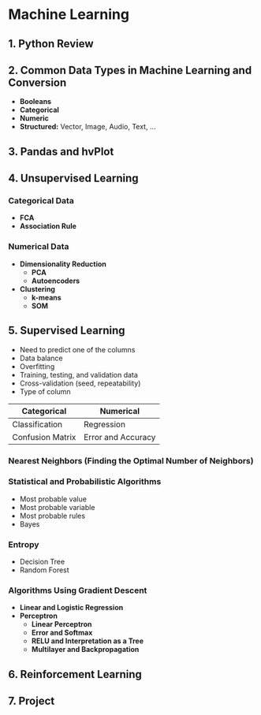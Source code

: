 # Machine Learning

## 1. Python Review

## 2. Common Data Types in Machine Learning and Conversion
- **Booleans**
- **Categorical**
- **Numeric**
- **Structured:** Vector, Image, Audio, Text, …

## 3. Pandas and hvPlot

## 4. Unsupervised Learning
### Categorical Data
- **FCA**
- **Association Rule**
### Numerical Data
- **Dimensionality Reduction**
  - **PCA**
  - **Autoencoders**
- **Clustering**
  - **k-means**
  - **SOM**

## 5. Supervised Learning
- Need to predict one of the columns
- Data balance
- Overfitting
- Training, testing, and validation data
- Cross-validation (seed, repeatability)
- Type of column

| **Categorical** | **Numerical** |
|---------------|-------------|
| Classification | Regression |
| Confusion Matrix | Error and Accuracy |


### Nearest Neighbors (Finding the Optimal Number of Neighbors)

### Statistical and Probabilistic Algorithms
- Most probable value
- Most probable variable
- Most probable rules
- Bayes

### Entropy
- Decision Tree
- Random Forest

### Algorithms Using Gradient Descent
- **Linear and Logistic Regression**
- **Perceptron**
  - **Linear Perceptron**
  - **Error and Softmax**
  - **RELU and Interpretation as a Tree**
  - **Multilayer and Backpropagation**

## 6. Reinforcement Learning

## 7. Project

